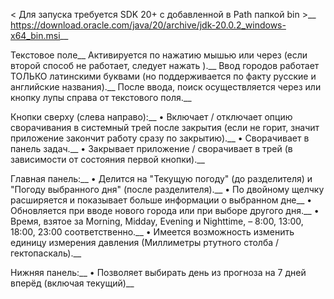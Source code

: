 < Для запуска требуется SDK 20+ с добавленной в Path папкой bin >__
https://download.oracle.com/java/20/archive/jdk-20.0.2_windows-x64_bin.msi__

Текстовое поле__
Активируется по нажатию мышью или через <ENTER> (если второй способ не работает, следует нажать <TAB>).__
Ввод городов работает ТОЛЬКО латинскими буквами (но поддерживается по факту русские и английские названия).__
После ввода, поиск осуществляется через <ENTER> или кнопку лупы справа от текстового поля.__

Кнопки сверху (слева направо):__
• Включает / отключает опцию сворачивания в системный трей после закрытия (если не горит, значит приложение закончит работу сразу по закрытию).__
• Сворачивает в панель задач.__
• Закрывает приложение / сворачивает в трей (в зависимости от состояния первой кнопки).__

Главная панель:__
• Делится на "Текущую погоду" (до разделителя) и "Погоду выбранного дня" (после разделителя).__
• По двойному щелчку расширяется и показывает больше информации о выбранном дне__
• Обновляется при вводе нового города или при выборе другого дня.__
• Время, взятое за Morning, Midday, Evening и Nighttime, – 8:00, 13:00, 18:00, 23:00 соответственно.__
• Имеется возможность изменить единицу измерения давления (Миллиметры ртутного столба / гектопаскаль).__

Нижняя панель:__
• Позволяет выбирать день из прогноза на 7 дней вперёд (включая текущий)__

